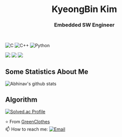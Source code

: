 <h1 align="center">KyeongBin Kim</h1>
<h3 align="center">Embedded SW Engineer</h3>
<br>

![C](https://img.shields.io/badge/-C-333333?style=flat&logo=C&logoColor=00599C)
![C++](https://img.shields.io/badge/-C++-333333?style=flat&logo=C%2B%2B&logoColor=00599C)
![Python](https://img.shields.io/badge/-Python-333333?style=flat&logo=python)
<br>

<img src="https://img.shields.io/badge/Visual%20Studio-5C2D91.svg?style=plastic&logo=visual-studio&logoColor=white">  <img src="https://img.shields.io/badge/Visual%20Studio%20Code-0078d7.svg?style=plastic&logo=visual-studio-code&logoColor=white">  <img src="https://img.shields.io/badge/pycharm-143?style=plastic&logo=pycharm&logoColor=black&color=black&labelColor=green">
<br>


## Some Statistics About Me
![Abhinav's github stats](https://github-readme-stats.vercel.app/api?username=GreenClothes&&show_icons=true&title_color=ffffff&icon_color=bb2acf&text_color=daf7dc&bg_color=151515)<br>

## Algorithm
[![Solved.ac Profile](http://mazassumnida.wtf/api/v2/generate_badge?boj=kkb9908)](https://solved.ac/kkb9908/)

⭐️ From [GreenClothes](https://github.com/GreenClothes)
<br>
📫 How to reach me: <a href="mailto:kybin.kim@gmail.com"><img alt="Email" src="https://img.shields.io/badge/Email-kybin.kim@gmail.com-blue?style=flat-square&logo=gmail"></a>
</p>
